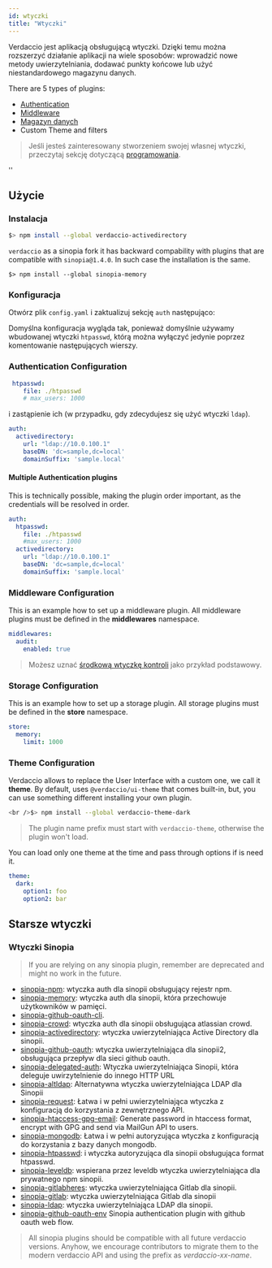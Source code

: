 ```yaml
---
id: wtyczki
title: "Wtyczki"
---
```


Verdaccio jest aplikacją obsługującą wtyczki. Dzięki temu można rozszerzyć działanie aplikacji na wiele sposobów: wprowadzić nowe metody uwierzytelniania, dodawać punkty końcowe lub użyć niestandardowego magazynu danych.

There are 5 types of plugins:

* [Authentication](plugin-auth.md)
* [Middleware](plugin-middleware.md)
* [Magazyn danych](plugin-storage.md)
* Custom Theme and filters

> Jeśli jesteś zainteresowany stworzeniem swojej własnej wtyczki, przeczytaj sekcję dotyczącą [programowania](dev-plugins.md).

<div id="codefund">''</div>

## Użycie

### Instalacja

```bash
$> npm install --global verdaccio-activedirectory
```

`verdaccio` as a sinopia fork it has backward compability with plugins that are compatible with `sinopia@1.4.0`. In such case the installation is the same.

    $> npm install --global sinopia-memory
    

### Konfiguracja

Otwórz plik `config.yaml` i zaktualizuj sekcję `auth` następująco:

Domyślna konfiguracja wygląda tak, ponieważ domyślnie używamy wbudowanej wtyczki `htpasswd`, którą można wyłączyć jedynie poprzez komentowanie następujących wierszy.

### Authentication Configuration

```yaml
 htpasswd:
    file: ./htpasswd
    # max_users: 1000
```

i zastąpienie ich (w przypadku, gdy zdecydujesz się użyć wtyczki `ldap`).

```yaml
auth:
  activedirectory:
    url: "ldap://10.0.100.1"
    baseDN: 'dc=sample,dc=local'
    domainSuffix: 'sample.local'
```

#### Multiple Authentication plugins

This is technically possible, making the plugin order important, as the credentials will be resolved in order.

```yaml
auth:
  htpasswd:
    file: ./htpasswd
    #max_users: 1000
  activedirectory:
    url: "ldap://10.0.100.1"
    baseDN: 'dc=sample,dc=local'
    domainSuffix: 'sample.local'
```

### Middleware Configuration

This is an example how to set up a middleware plugin. All middleware plugins must be defined in the **middlewares** namespace.

```yaml
middlewares:
  audit:
    enabled: true
```

> Możesz uznać [środkową wtyczkę kontroli](https://github.com/verdaccio/verdaccio-audit) jako przykład podstawowy.

### Storage Configuration

This is an example how to set up a storage plugin. All storage plugins must be defined in the **store** namespace.

```yaml
store:
  memory:
    limit: 1000
```

### Theme Configuration

Verdaccio allows to replace the User Interface with a custom one, we call it **theme**. By default, uses `@verdaccio/ui-theme` that comes built-in, but, you can use something different installing your own plugin.

```bash
<br />$> npm install --global verdaccio-theme-dark

```

> The plugin name prefix must start with `verdaccio-theme`, otherwise the plugin won't load.

You can load only one theme at the time and pass through options if is need it.

```yaml
theme:
  dark:
    option1: foo
    option2: bar
```

## Starsze wtyczki

### Wtyczki Sinopia

> If you are relying on any sinopia plugin, remember are deprecated and might no work in the future.

* [sinopia-npm](https://www.npmjs.com/package/sinopia-npm): wtyczka auth dla sinopii obsługujący rejestr npm.
* [sinopia-memory](https://www.npmjs.com/package/sinopia-memory): wtyczka auth dla sinopii, która przechowuje użytkowników w pamięci.
* [sinopia-github-oauth-cli](https://www.npmjs.com/package/sinopia-github-oauth-cli).
* [sinopia-crowd](https://www.npmjs.com/package/sinopia-crowd): wtyczka auth dla sinopii obsługująca atlassian crowd.
* [sinopia-activedirectory](https://www.npmjs.com/package/sinopia-activedirectory): wtyczka uwierzytelniająca Active Directory dla sinopii.
* [sinopia-github-oauth](https://www.npmjs.com/package/sinopia-github-oauth): wtyczka uwierzytelniająca dla sinopii2, obsługująca przepływ dla sieci github oauth.
* [sinopia-delegated-auth](https://www.npmjs.com/package/sinopia-delegated-auth): Wtyczka uwierzytelniająca Sinopii, która deleguje uwirzytelnienie do innego HTTP URL
* [sinopia-altldap](https://www.npmjs.com/package/sinopia-altldap): Alternatywna wtyczka uwierzytelniająca LDAP dla Sinopii
* [sinopia-request](https://www.npmjs.com/package/sinopia-request): Łatwa i w pełni uwierzytelniająca wtyczka z konfiguracją do korzystania z zewnętrznego API.
* [sinopia-htaccess-gpg-email](https://www.npmjs.com/package/sinopia-htaccess-gpg-email): Generate password in htaccess format, encrypt with GPG and send via MailGun API to users.
* [sinopia-mongodb](https://www.npmjs.com/package/sinopia-mongodb): Łatwa i w pełni autoryzująca wtyczka z konfiguracją do korzystania z bazy danych mongodb.
* [sinopia-htpasswd](https://www.npmjs.com/package/sinopia-htpasswd): i wtyczka autoryzująca dla sinopii obsługująca format htpasswd.
* [sinopia-leveldb](https://www.npmjs.com/package/sinopia-leveldb): wspierana przez leveldb wtyczka uwierzytelniająca dla prywatnego npm sinopii.
* [sinopia-gitlabheres](https://www.npmjs.com/package/sinopia-gitlabheres): wtyczka uwierzytelniająca Gitlab dla sinopii.
* [sinopia-gitlab](https://www.npmjs.com/package/sinopia-gitlab): wtyczka uwierzytelniająca Gitlab dla sinopii
* [sinopia-ldap](https://www.npmjs.com/package/sinopia-ldap): wtyczka uwierzytelniająca LDAP dla sinopii.
* [sinopia-github-oauth-env](https://www.npmjs.com/package/sinopia-github-oauth-env) Sinopia authentication plugin with github oauth web flow.

> All sinopia plugins should be compatible with all future verdaccio versions. Anyhow, we encourage contributors to migrate them to the modern verdaccio API and using the prefix as *verdaccio-xx-name*.